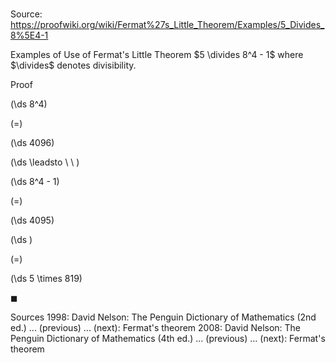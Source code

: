 # 

Source: https://proofwiki.org/wiki/Fermat%27s_Little_Theorem/Examples/5_Divides_8%5E4-1

Examples of Use of Fermat's Little Theorem
$5 \divides 8^4 - 1$
where $\divides$ denotes divisibility.

Proof













\(\ds 8^4\)

\(=\)







\(\ds 4096\)














\(\ds \leadsto \ \ \)





\(\ds 8^4 - 1\)

\(=\)







\(\ds 4095\)




















\(\ds \)

\(=\)







\(\ds 5 \times 819\)









$\blacksquare$


Sources
1998: David Nelson: The Penguin Dictionary of Mathematics (2nd ed.) ... (previous) ... (next): Fermat's theorem
2008: David Nelson: The Penguin Dictionary of Mathematics (4th ed.) ... (previous) ... (next): Fermat's theorem




